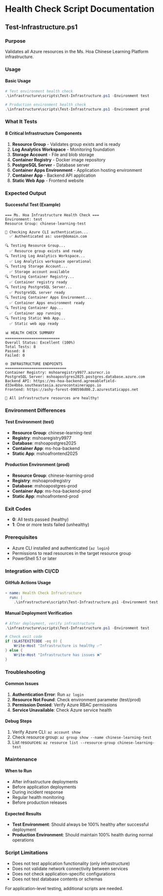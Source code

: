 # Health Check Script Documentation

## Test-Infrastructure.ps1

### Purpose
Validates all Azure resources in the Ms. Hoa Chinese Learning Platform infrastructure.

### Usage

#### Basic Usage
```powershell
# Test environment health check
.\infrastructure\scripts\Test-Infrastructure.ps1 -Environment test

# Production environment health check  
.\infrastructure\scripts\Test-Infrastructure.ps1 -Environment prod
```

### What It Tests

#### 8 Critical Infrastructure Components
1. **Resource Group** - Validates group exists and is ready
2. **Log Analytics Workspace** - Monitoring foundation
3. **Storage Account** - File and blob storage
4. **Container Registry** - Docker image repository
5. **PostgreSQL Server** - Database server
6. **Container Apps Environment** - Application hosting environment
7. **Container App** - Backend API application
8. **Static Web App** - Frontend website

### Expected Output

#### Successful Test (Example)
```
=== Ms. Hoa Infrastructure Health Check ===
Environment: test
Resource Group: chinese-learning-test

🔐 Checking Azure CLI authentication...
  ✅ Authenticated as: user@domain.com

🔍 Testing Resource Group...
  ✅ Resource group exists and ready
🔍 Testing Log Analytics Workspace...
  ✅ Log Analytics workspace operational
🔍 Testing Storage Account...
  ✅ Storage account available
🔍 Testing Container Registry...
  ✅ Container registry ready
🔍 Testing PostgreSQL Server...
  ✅ PostgreSQL server ready
🔍 Testing Container Apps Environment...
  ✅ Container Apps environment ready
🔍 Testing Container App...
  ✅ Container app running
🔍 Testing Static Web App...
  ✅ Static web app ready

📊 HEALTH CHECK SUMMARY
=========================
Overall Status: Excellent (100%)
Total Tests: 8
Passed: 8
Failed: 0

🌐 INFRASTRUCTURE ENDPOINTS
============================
Container Registry: mshoaregistry9977.azurecr.io
PostgreSQL Server: mshoapostgres2025.postgres.database.azure.com
Backend API: https://ms-hoa-backend.agreeablefield-d33e4bba.southeastasia.azurecontainerapps.io
Frontend: https://ashy-forest-090598d00.2.azurestaticapps.net

🎉 All infrastructure resources are healthy!
```

### Environment Differences

#### Test Environment (test)
- **Resource Group**: chinese-learning-test
- **Registry**: mshoaregistry9977
- **Database**: mshoapostgres2025
- **Container App**: ms-hoa-backend
- **Static App**: mshoafrontend2025

#### Production Environment (prod)
- **Resource Group**: chinese-learning-prod
- **Registry**: mshoaprodregistry
- **Database**: mshoapostgres-prod
- **Container App**: ms-hoa-backend-prod
- **Static App**: mshoafrontend-prod

### Exit Codes
- **0**: All tests passed (healthy)
- **1**: One or more tests failed (unhealthy)

### Prerequisites
- Azure CLI installed and authenticated (`az login`)
- Permissions to read resources in the target resource group
- PowerShell 5.1 or later

### Integration with CI/CD

#### GitHub Actions Usage
```yaml
- name: Health Check Infrastructure
  run: |
    .\infrastructure\scripts\Test-Infrastructure.ps1 -Environment test
```

#### Manual Deployment Verification
```powershell
# After deployment, verify infrastructure
.\infrastructure\scripts\Test-Infrastructure.ps1 -Environment test

# Check exit code
if ($LASTEXITCODE -eq 0) {
    Write-Host "Infrastructure is healthy ✅"
} else {
    Write-Host "Infrastructure has issues ❌"
}
```

### Troubleshooting

#### Common Issues
1. **Authentication Error**: Run `az login`
2. **Resource Not Found**: Check environment parameter (test/prod)
3. **Permission Denied**: Verify Azure RBAC permissions
4. **Service Unavailable**: Check Azure service health

#### Debug Steps
1. Verify Azure CLI: `az account show`
2. Check resource group: `az group show --name chinese-learning-test`
3. List resources: `az resource list --resource-group chinese-learning-test`

### Maintenance

#### When to Run
- After infrastructure deployments
- Before application deployments  
- During incident response
- Regular health monitoring
- Before production releases

#### Expected Results
- **Test Environment**: Should always be 100% healthy after successful deployment
- **Production Environment**: Should maintain 100% health during normal operations

### Script Limitations
- Does not test application functionality (only infrastructure)
- Does not validate network connectivity between services
- Does not check application-specific configurations
- Does not test database contents or schemas

For application-level testing, additional scripts are needed.
